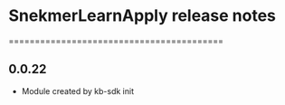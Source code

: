# SnekmerLearnApply release notes
=========================================

0.0.22
-----
* Module created by kb-sdk init
